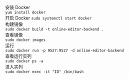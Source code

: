 安装 Docker  
`yum install docker`  
开启 Docker
`sudo systemctl start docker`  
构建镜像  
`sudo docker build -t online-editor-backend .`  
查看镜像  
`sudo docker images`  
运行  
`sudo docker run -p 9527:9527 -d online-editor-backend`  
查看运行实列  
`sudo docker ps -a`  
进入实列  
`sudo docker exec -it "ID" /bin/bash`
